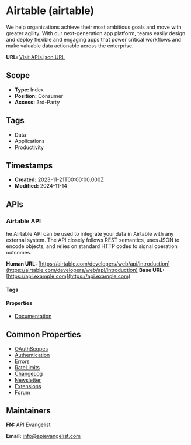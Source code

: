 # Airtable (airtable)
We help organizations achieve their most ambitious goals and move with greater agility. With our next-generation app platform, teams easily design and deploy flexible and engaging apps that power critical workflows and make valuable data actionable across the enterprise.

**URL:** [Visit APIs.json URL](https://raw.githubusercontent.com/apis-json/artisanal/main/apis/airtable.yml)

## Scope

- **Type:** Index 
- **Position:** Consumer 
- **Access:** 3rd-Party 

## Tags

- Data
- Applications
- Productivity

## Timestamps

- **Created:** 2023-11-21T00:00:00.000Z 
- **Modified:** 2024-11-14 

## APIs

### Airtable API
he Airtable API can be used to integrate your data in Airtable with any external system. The API closely follows REST semantics, uses JSON to encode objects, and relies on standard HTTP codes to signal operation outcomes.

**Human URL:** [https://airtable.com/developers/web/api/introduction](https://airtable.com/developers/web/api/introduction)
**Base URL:** [https://api.example.com](https://api.example.com)

#### Tags


#### Properties

- [Documentation](https://airtable.com/developers/web/api/introduction)

## Common Properties

- [OAuthScopes](https://airtable.com/developers/web/api/scopes)
- [Authentication](https://airtable.com/developers/web/api/oauth-reference)
- [Errors](https://airtable.com/developers/web/api/errors)
- [RateLimits](https://airtable.com/developers/web/api/rate-limits)
- [ChangeLog](https://airtable.com/developers/web/api/changelog)
- [Newsletter](http://eepurl.com/gVD-df)
- [Extensions](https://airtable.com/developers/extensions)
- [Forum](https://community.airtable.com/c/developers/55)

## Maintainers

**FN:** API Evangelist

**Email:** info@apievangelist.com

